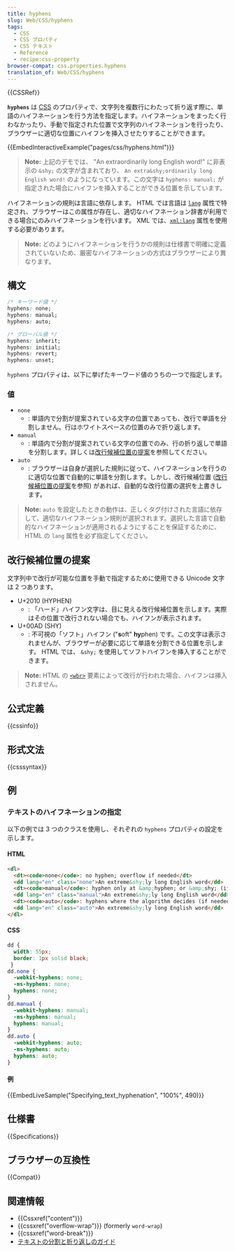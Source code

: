 ```yaml
---
title: hyphens
slug: Web/CSS/hyphens
tags:
  - CSS
  - CSS プロパティ
  - CSS テキスト
  - Reference
  - recipe:css-property
browser-compat: css.properties.hyphens
translation_of: Web/CSS/hyphens
---
```

{{CSSRef}}

**`hyphens`** は [CSS](/ja/docs/Web/CSS) のプロパティで、文字列を複数行にわたって折り返す際に、単語のハイフネーションを行う方法を指定します。ハイフネーションをまったく行わなかったり、手動で指定された位置で文字列のハイフネーションを行ったり、ブラウザーに適切な位置にハイフンを挿入させたりすることができます。

{{EmbedInteractiveExample("pages/css/hyphens.html")}}

> **Note:** 上記のデモでは、 "An extra­ordinarily long English word!" に非表示の `&shy;` の文字が含まれており、 `An extra&shy;­ordinarily long English word!` のようになっています。この文字は `hyphens: manual;` が指定された場合にハイフンを挿入することができる位置を示しています。

ハイフネーションの規則は言語に依存します。 HTML では言語は [`lang`](/ja/docs/Web/HTML/Global_attributes/lang) 属性で特定され、ブラウザーはこの属性が存在し、適切なハイフネーション辞書が利用できる場合にのみハイフネーションを行います。 XML では、[`xml:lang`](/ja/docs/Web/SVG/Attribute/xml:lang) 属性を使用する必要があります。

> **Note:** どのようにハイフネーションを行うかの規則は仕様書で明確に定義されていないため、厳密なハイフネーションの方式はブラウザーにより異なります。

## 構文

```css
/* キーワード値 */
hyphens: none;
hyphens: manual;
hyphens: auto;

/* グローバル値 */
hyphens: inherit;
hyphens: initial;
hyphens: revert;
hyphens: unset;
```

`hyphens` プロパティは、以下に挙げたキーワード値のうちの一つで指定します。

### 値

- `none`
  - : 単語内で分割が提案されている文字の位置であっても、改行で単語を分割しません。行はホワイトスペースの位置のみで折り返します。
- `manual`
  - : 単語内で分割が提案されている文字の位置でのみ、行の折り返しで単語を分割します。詳しくは[改行候補位置の提案](#改行候補位置の提案)を参照してください。
- `auto`
  - : ブラウザーは自身が選択した規則に従って、ハイフネーションを行うのに適切な位置で自動的に単語を分割します。しかし、改行候補位置 ([改行候補位置の提案](#改行候補位置の提案)を参照) があれば、自動的な改行位置の選択を上書きします。

> **Note:** `auto` を設定したときの動作は、正しくタグ付けされた言語に依存して、適切なハイフネーション規則が選択されます。選択した言語で自動的なハイフネーションが適用されるようにすることを保証するために、 HTML の `lang` 属性を必ず指定してください。

## 改行候補位置の提案

文字列中で改行が可能な位置を手動で指定するために使用できる Unicode 文字は 2 つあります。

- U+2010 (HYPHEN)
  - : 「ハード」ハイフン文字は、目に見える改行候補位置を示します。実際はその位置で改行されない場合でも、ハイフンが表示されます。
- U+00AD (SHY)
  - : 不可視の「ソフト」ハイフン ("**s**oft" **hy**phen) です。この文字は表示されませんが、ブラウザーが必要に応じて単語を分割できる位置を示します。 HTML では、 `&shy;` を使用してソフトハイフンを挿入することができます。

> **Note:** HTML の [`<wbr>`](/ja/docs/Web/HTML/Element/wbr) 要素によって改行が行われた場合、ハイフンは挿入されません。

## 公式定義

{{cssinfo}}

## 形式文法

{{csssyntax}}

## 例

<h3 id="Specifying_text_hyphenation">テキストのハイフネーションの指定</h3>

以下の例では 3 つのクラスを使用し、それぞれの `hyphens` プロパティの設定を示します。

#### HTML

```html
<dl>
  <dt><code>none</code>: no hyphen; overflow if needed</dt>
  <dd lang="en" class="none">An extreme&shy;ly long English word</dd>
  <dt><code>manual</code>: hyphen only at &amp;hyphen; or &amp;shy; (if needed)</dt>
  <dd lang="en" class="manual">An extreme&shy;ly long English word</dd>
  <dt><code>auto</code>: hyphens where the algorithm decides (if needed)</dt>
  <dd lang="en" class="auto">An extreme&shy;ly long English word</dd>
</dl>
```

#### CSS

```css
dd {
  width: 55px;
  border: 1px solid black;
 }
dd.none {
  -webkit-hyphens: none;
  -ms-hyphens: none;
  hyphens: none;
}
dd.manual {
  -webkit-hyphens: manual;
  -ms-hyphens: manual;
  hyphens: manual;
}
dd.auto {
  -webkit-hyphens: auto;
  -ms-hyphens: auto;
  hyphens: auto;
}
```

#### 例

{{EmbedLiveSample("Specifying_text_hyphenation", "100%", 490)}}

## 仕様書

{{Specifications}}

## ブラウザーの互換性

{{Compat}}

## 関連情報

- {{Cssxref("content")}}
- {{cssxref("overflow-wrap")}} (formerly `word-wrap`)
- {{cssxref("word-break")}}
- [テキストの分割と折り返しのガイド](/ja/docs/Web/CSS/CSS_Text/Wrapping_Text)
